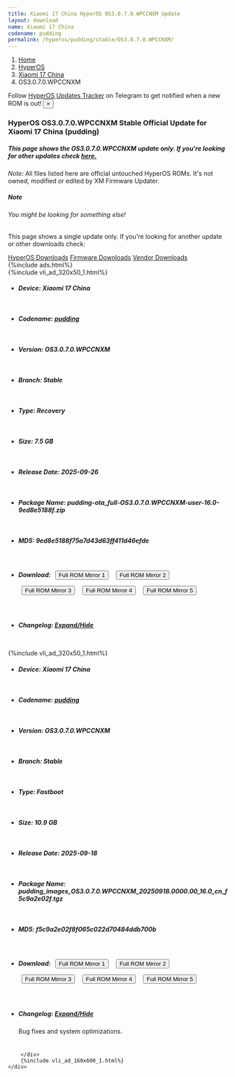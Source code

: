 ```yaml
---
title: Xiaomi 17 China HyperOS OS3.0.7.0.WPCCNXM Update
layout: download
name: Xiaomi 17 China
codename: pudding
permalink: /hyperos/pudding/stable/OS3.0.7.0.WPCCNXM/
---
```

<nav aria-label="breadcrumb">
    <ol class="breadcrumb">
        <li class="breadcrumb-item"><a href="/">Home</a></li>
        <li class="breadcrumb-item"><a href="/hyperos/">HyperOS</a></li>
        <li class="breadcrumb-item"><a href="/hyperos/pudding/">Xiaomi 17 China</a></li>
        <li class="breadcrumb-item active" aria-current="page">OS3.0.7.0.WPCCNXM</li>
    </ol>
</nav>
<div class="alert alert-primary alert-dismissible fade show" role="alert">
    Follow <a href="https://t.me/MIUIUpdatesTracker" class="alert-link">HyperOS Updates Tracker</a> on Telegram to get
    notified when a new ROM is out!
    <button type="button" class="close" data-dismiss="alert" aria-label="Close">
        <span aria-hidden="true">&times;</span>
    </button>
</div>
<div class="col-12 mx-auto">
    <h3 class="title bg-light p-2 rounded">HyperOS OS3.0.7.0.WPCCNXM Stable Official Update for Xiaomi 17 China (pudding)</h3>
    <h5>This page shows the OS3.0.7.0.WPCCNXM update only. If you're looking for other updates check
        <a href="/hyperos/pudding/">here.</a></h5>
    <p><i>Note: </i>All files listed here are official untouched HyperOS ROMs.
        It's not owned, modified or edited by XM Firmware Updater.</p>
    <div class="card">
        <div class="card-body">
            <h5 class="card-title">Note</h5>
            <h6 class="card-subtitle mb-2 text-muted">You might be looking for something else!</h6>
            <p class="card-text">This page shows a single update only.
                If you're looking for another update or other downloads check:</p>
            <a href="/hyperos/" class="card-link">HyperOS Downloads</a>
            <a href="/firmware/" class="card-link">Firmware Downloads</a>
            <a href="/vendor/" class="card-link">Vendor Downloads</a>
        </div>
    </div>
    {%include ads.html%}
    <div class="row justify-content-center">
        <div class="col-10" id="downloads">
                    <div class="card card-body">
            {%include vli_ad_320x50_1.html%}
            <ul class="list-unstyled">
                <li style="padding-bottom: 10px;">
                    <h5><b>Device: </b>Xiaomi 17 China</h5>
                </li>
                <li style="padding-bottom: 10px;">
                    <h5><b>Codename: </b> <a href="/hyperos/pudding/" target="_blank">pudding</a> </h5>
                </li>
                <li style="padding-bottom: 10px;">
                    <h5><b>Version: </b>OS3.0.7.0.WPCCNXM</h5>
                </li>
                <li style="padding-bottom: 10px;">
                    <h5><b>Branch: </b>Stable</h5>
                </li>
                <li style="padding-bottom: 10px;">
                    <h5><b>Type: </b>Recovery</h5>
                </li>
                <li style="padding-bottom: 10px;">
                    <h5><b>Size: </b>7.5 GB</h5>
                </li>
                <li style="padding-bottom: 10px;">
                    <h5><b>Release Date: </b>2025-09-26</h5>
                </li>
                <li style="padding-bottom: 10px;">
                    <h5><b>Package Name: </b><span id="filename" class="text-dark">pudding-ota_full-OS3.0.7.0.WPCCNXM-user-16.0-9ed8e5188f.zip</span></h5>
                </li>
                <li style="padding-bottom: 10px;">
                    <h5><b>MD5: </b><span id="md5" class="text-muted">9ed8e5188f75a7d43d63ff411d46efde</span></h5>
                </li>
                <li style="padding-bottom: 10px;">
                    <h5><b>Download: </b> <button type="button" id="download" class="btn btn-primary" style="margin: 7px;" onclick="window.open('https://cdnorg.d.miui.com/OS3.0.7.0.WPCCNXM/pudding-ota_full-OS3.0.7.0.WPCCNXM-user-16.0-9ed8e5188f.zip', '_blank');"><i class="fa fa-download"></i> Full ROM Mirror 1</button> <button type="button" id="download" class="btn btn-primary" style="margin: 7px;" onclick="window.open('https://bkt-sgp-miui-ota-update-alisgp.oss-ap-southeast-1.aliyuncs.com/OS3.0.7.0.WPCCNXM/pudding-ota_full-OS3.0.7.0.WPCCNXM-user-16.0-9ed8e5188f.zip', '_blank');"><i class="fa fa-download"></i> Full ROM Mirror 2</button> <button type="button" id="download" class="btn btn-primary" style="margin: 7px;" onclick="window.open('https://bn.d.miui.com/OS3.0.7.0.WPCCNXM/pudding-ota_full-OS3.0.7.0.WPCCNXM-user-16.0-9ed8e5188f.zip', '_blank');"><i class="fa fa-download"></i> Full ROM Mirror 3</button> <button type="button" id="download" class="btn btn-primary" style="margin: 7px;" onclick="window.open('https://bigota.d.miui.com/OS3.0.7.0.WPCCNXM/pudding-ota_full-OS3.0.7.0.WPCCNXM-user-16.0-9ed8e5188f.zip', '_blank');"><i class="fa fa-download"></i> Full ROM Mirror 4</button> <button type="button" id="download" class="btn btn-primary" style="margin: 7px;" onclick="window.open('https://hugeota.d.miui.com/OS3.0.7.0.WPCCNXM/pudding-ota_full-OS3.0.7.0.WPCCNXM-user-16.0-9ed8e5188f.zip', '_blank');"><i class="fa fa-download"></i> Full ROM Mirror 5</button></h5>
                </li>
                <li style="padding-bottom: 10px;">
                    <h5><b>Changelog: </b><a href="#pudding_1_changelog" data-toggle="collapse" role="button"
                            aria-expanded="false" aria-controls="pudding_1_changelog"> <i class="fa fa-arrow-down"
                                aria-hidden="true"></i> Expand/Hide</a></h5>
                    <div class="collapse" id="pudding_1_changelog">
                        <p id="changelog_text"></p>
                    </div>
                </li>
            </ul>
        </div>
        <div class="card card-body">
            {%include vli_ad_320x50_1.html%}
            <ul class="list-unstyled">
                <li style="padding-bottom: 10px;">
                    <h5><b>Device: </b>Xiaomi 17 China</h5>
                </li>
                <li style="padding-bottom: 10px;">
                    <h5><b>Codename: </b> <a href="/hyperos/pudding/" target="_blank">pudding</a> </h5>
                </li>
                <li style="padding-bottom: 10px;">
                    <h5><b>Version: </b>OS3.0.7.0.WPCCNXM</h5>
                </li>
                <li style="padding-bottom: 10px;">
                    <h5><b>Branch: </b>Stable</h5>
                </li>
                <li style="padding-bottom: 10px;">
                    <h5><b>Type: </b>Fastboot</h5>
                </li>
                <li style="padding-bottom: 10px;">
                    <h5><b>Size: </b>10.9 GB</h5>
                </li>
                <li style="padding-bottom: 10px;">
                    <h5><b>Release Date: </b>2025-09-18</h5>
                </li>
                <li style="padding-bottom: 10px;">
                    <h5><b>Package Name: </b><span id="filename" class="text-dark">pudding_images_OS3.0.7.0.WPCCNXM_20250918.0000.00_16.0_cn_f5c9a2e02f.tgz</span></h5>
                </li>
                <li style="padding-bottom: 10px;">
                    <h5><b>MD5: </b><span id="md5" class="text-muted">f5c9a2e02f8f065c022d70484ddb700b</span></h5>
                </li>
                <li style="padding-bottom: 10px;">
                    <h5><b>Download: </b> <button type="button" id="download" class="btn btn-primary" style="margin: 7px;" onclick="window.open('https://cdnorg.d.miui.com/OS3.0.7.0.WPCCNXM/pudding_images_OS3.0.7.0.WPCCNXM_20250918.0000.00_16.0_cn_f5c9a2e02f.tgz', '_blank');"><i class="fa fa-download"></i> Full ROM Mirror 1</button> <button type="button" id="download" class="btn btn-primary" style="margin: 7px;" onclick="window.open('https://bkt-sgp-miui-ota-update-alisgp.oss-ap-southeast-1.aliyuncs.com/OS3.0.7.0.WPCCNXM/pudding_images_OS3.0.7.0.WPCCNXM_20250918.0000.00_16.0_cn_f5c9a2e02f.tgz', '_blank');"><i class="fa fa-download"></i> Full ROM Mirror 2</button> <button type="button" id="download" class="btn btn-primary" style="margin: 7px;" onclick="window.open('https://bn.d.miui.com/OS3.0.7.0.WPCCNXM/pudding_images_OS3.0.7.0.WPCCNXM_20250918.0000.00_16.0_cn_f5c9a2e02f.tgz', '_blank');"><i class="fa fa-download"></i> Full ROM Mirror 3</button> <button type="button" id="download" class="btn btn-primary" style="margin: 7px;" onclick="window.open('https://bigota.d.miui.com/OS3.0.7.0.WPCCNXM/pudding_images_OS3.0.7.0.WPCCNXM_20250918.0000.00_16.0_cn_f5c9a2e02f.tgz', '_blank');"><i class="fa fa-download"></i> Full ROM Mirror 4</button> <button type="button" id="download" class="btn btn-primary" style="margin: 7px;" onclick="window.open('https://hugeota.d.miui.com/OS3.0.7.0.WPCCNXM/pudding_images_OS3.0.7.0.WPCCNXM_20250918.0000.00_16.0_cn_f5c9a2e02f.tgz', '_blank');"><i class="fa fa-download"></i> Full ROM Mirror 5</button></h5>
                </li>
                <li style="padding-bottom: 10px;">
                    <h5><b>Changelog: </b><a href="#pudding_2_changelog" data-toggle="collapse" role="button"
                            aria-expanded="false" aria-controls="pudding_2_changelog"> <i class="fa fa-arrow-down"
                                aria-hidden="true"></i> Expand/Hide</a></h5>
                    <div class="collapse" id="pudding_2_changelog">
                        <p id="changelog_text">Bug fixes and system optimizations.</p>
                    </div>
                </li>
            </ul>
        </div>

        </div>
        {%include vli_ad_160x600_1.html%}
    </div>
</div>
